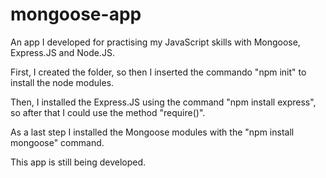 # mongoose-app
An app I developed for practising my JavaScript skills with Mongoose, Express.JS and Node.JS.

First, I created the folder, so then I inserted the commando "npm init" to install the node modules.

Then, I installed the Express.JS using the command "npm install express", so after that I could use the method "require()".

As a last step I installed the Mongoose modules with the "npm install mongoose" command.

This app is still being developed.

